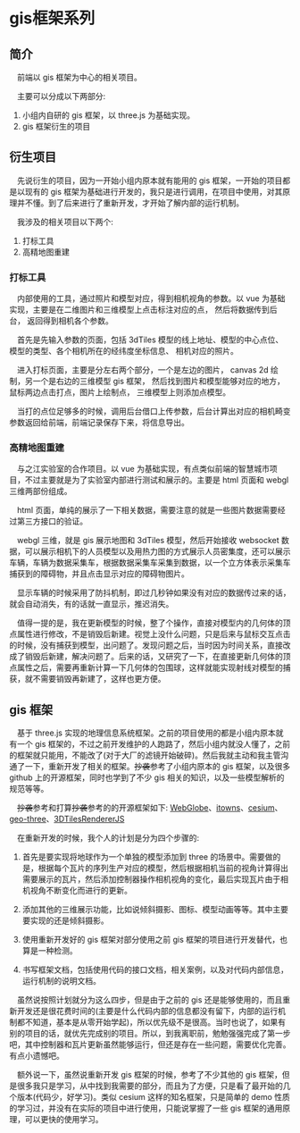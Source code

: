 # gis框架系列

## 简介

&emsp;前端以 gis 框架为中心的相关项目。

&emsp;主要可以分成以下两部分:

1. 小组内自研的 gis 框架，以 three.js 为基础实现。
2. gis 框架衍生的项目

## 衍生项目

&emsp;先说衍生的项目，因为一开始小组内原本就有能用的 gis 框架，一开始的项目都是以现有的 gis 框架为基础进行开发的，我只是进行调用，在项目中使用，对其原理并不懂。到了后来进行了重新开发，才开始了解内部的运行机制。

&emsp;我涉及的相关项目以下两个: 

1. 打标工具
2. 高精地图重建

### 打标工具

&emsp;内部使用的工具，通过照片和模型对应，得到相机视角的参数。以 vue 为基础实现，主要是在二维图片和三维模型上点击标注对应的点， 然后将数据传到后台， 返回得到相机各个参数。

&emsp;首先是先输入参数的页面，包括 3dTiles 模型的线上地址、模型的中心点位、模型的类型、各个相机所在的经纬度坐标信息、 相机对应的照片。

&emsp;进入打标页面，主要是分左右两个部分，一个是左边的图片， canvas 2d 绘制，另一个是右边的三维模型 gis 框架， 然后找到图片和模型能够对应的地方，鼠标两边点击打点，图片上绘制点， 三维模型上则添加点模型。

&emsp;当打的点位足够多的时候，调用后台借口上传参数，后台计算出对应的相机畸变参数返回给前端，前端记录保存下来，将信息导出。

### 高精地图重建

&emsp;与之江实验室的合作项目。以 vue 为基础实现，有点类似前端的智慧城市项目，不过主要就是为了实验室内部进行测试和展示的。主要是 html 页面和 webgl 三维两部份组成。

&emsp;html 页面，单纯的展示了一下相关数据，需要注意的就是一些图片数据需要经过第三方接口的验证。

&emsp;webgl 三维，就是 gis 展示地图和 3dTiles 模型，然后开始接收 websocket 数据，可以展示相机下的人员模型以及用热力图的方式展示人员密集度，还可以展示车辆，车辆为数据采集车，根据数据采集车采集到数据，以一个立方体表示采集车捕获到的障碍物，并且点击显示对应的障碍物图片。

&emsp;显示车辆的时候采用了防抖机制，即过几秒钟如果没有对应的数据传过来的话，就会自动消失，有的话就一直显示，推迟消失。

&emsp;值得一提的是，我在更新模型的时候，整了个操作，直接对模型内的几何体的顶点属性进行修改，不是销毁后新建。视觉上没什么问题，只是后来与鼠标交互点击的时候，没有捕获到模型，出问题了。发现问题之后，当时因为时间关系，直接改成了销毁后新建，解决问题了。后来的话，又研究了一下，在直接更新几何体的顶点属性之后，需要再重新计算一下几何体的包围球，这样就能实现射线对模型的捕获，就不需要销毁再新建了，这样也更方便。

## gis 框架

&emsp;基于 three.js 实现的地理信息系统框架。之前的项目使用的都是小组内原本就有一个 gis 框架的，不过之前开发维护的人跑路了，然后小组内就没人懂了，之前的框架就只能用，不能改了(对于大厂的滤镜开始破碎)。然后我就主动和我主管沟通了一下，重新开发了相关的框架。~~抄袭~~参考了小组内原本的 gis 框架，以及很多 github 上的开源框架，同时也学到了不少 gis 相关的知识，以及一些模型解析的规范等等。

&emsp;~~抄袭~~参考和打算~~抄袭~~参考的的开源框架如下: [WebGlobe](https://github.com/iSpring/WebGlobe)、[itowns](https://github.com/iTowns/itowns)、[cesium](https://github.com/CesiumGS/cesium)、[geo-three](https://github.com/tentone/geo-three)、[3DTilesRendererJS](https://github.com/NASA-AMMOS/3DTilesRendererJS)

&emsp;在重新开发的时候，我个人的计划是分为四个步骤的: 

1. 首先是要实现将地球作为一个单独的模型添加到 three 的场景中。需要做的是，根据每个瓦片的序列生产对应的模型，然后根据相机当前的视角计算得出需要展示的瓦片，然后添加控制器操作相机视角的变化，最后实现瓦片由于相机视角不断变化而进行的更新。

2. 添加其他的三维展示功能，比如说倾斜摄影、图标、模型动画等等。其中主要要实现的还是倾斜摄影。

3. 使用重新开发好的 gis 框架对部分使用之前 gis 框架的项目进行开发替代，也算是一种检测。

4. 书写框架文档，包括使用代码的接口文档，相关案例，以及对代码内部信息，运行机制的说明文档。

&emsp;虽然说按照计划就分为这么四步，但是由于之前的 gis 还是能够使用的，而且重新开发还是很花费时间的(主要是什么代码内部的信息都没有留下，内部的运行机制都不知道，基本是从零开始学起)，所以优先级不是很高。当时也说了，如果有别的项目的话，就优先完成别的项目。所以，到我离职前，勉勉强强完成了第一步吧，其中控制器和瓦片更新虽然能够运行，但还是存在一些问题，需要优化完善。有点小遗憾吧。

&emsp;额外说一下，虽然说重新开发 gis 框架的时候，参考了不少其他的 gis 框架，但是很多我只是学习，从中找到我需要的部分，而且为了方便，只是看了最开始的几个版本(代码少，好学习)。类似 cesium 这样的知名框架，只是简单的 demo 性质的学习过，并没有在实际的项目中进行使用，只能说掌握了一些 gis 框架的通用原理，可以更快的使用学习。



